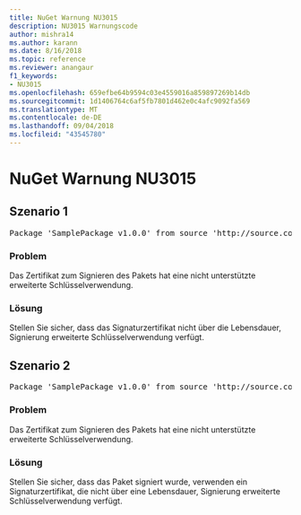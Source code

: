 ```yaml
---
title: NuGet Warnung NU3015
description: NU3015 Warnungscode
author: mishra14
ms.author: karann
ms.date: 8/16/2018
ms.topic: reference
ms.reviewer: anangaur
f1_keywords:
- NU3015
ms.openlocfilehash: 659efbe64b9594c03e4559016a859897269b14db
ms.sourcegitcommit: 1d1406764c6af5fb7801d462e0c4afc9092fa569
ms.translationtype: MT
ms.contentlocale: de-DE
ms.lasthandoff: 09/04/2018
ms.locfileid: "43545780"
---
```

# <a name="nuget-warning-nu3015"></a>NuGet Warnung NU3015

## <a name="scenario-1"></a>Szenario 1

<pre>Package 'SamplePackage v1.0.0' from source 'http://source.com/index.json': The lifetime signing EKU in the primary signature's certificate is not supported.</pre>

### <a name="issue"></a>Problem

Das Zertifikat zum Signieren des Pakets hat eine nicht unterstützte erweiterte Schlüsselverwendung.


### <a name="solution"></a>Lösung

Stellen Sie sicher, dass das Signaturzertifikat nicht über die Lebensdauer, Signierung erweiterte Schlüsselverwendung verfügt.



## <a name="scenario-2"></a>Szenario 2

<pre>Package 'SamplePackage v1.0.0' from source 'http://source.com/index.json': The lifetime signing EKU in the signing certificate is not supported.</pre>

### <a name="issue"></a>Problem

Das Zertifikat zum Signieren des Pakets hat eine nicht unterstützte erweiterte Schlüsselverwendung.


### <a name="solution"></a>Lösung

Stellen Sie sicher, dass das Paket signiert wurde, verwenden ein Signaturzertifikat, die nicht über eine Lebensdauer, Signierung erweiterte Schlüsselverwendung verfügt.


